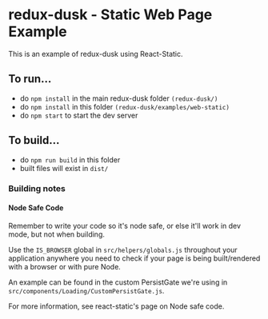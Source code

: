 # redux-dusk - Static Web Page Example

This is an example of redux-dusk using React-Static.

## To run...

- do `npm install` in the main redux-dusk folder `(redux-dusk/)`
- do `npm install` in this folder `(redux-dusk/examples/web-static)`
- do `npm start` to start the dev server

## To build...

- do `npm run build` in this folder
- built files will exist in `dist/`

### Building notes

#### Node Safe Code
Remember to write your code so it's node safe, or else it'll work in dev mode, but not when building.

Use the `IS_BROWSER` global in `src/helpers/globals.js` throughout your application anywhere you need to check if your page is being built/rendered with a browser or with pure Node.

An example can be found in the custom PersistGate we're using in `src/components/Loading/CustomPersistGate.js`.

For more information, see react-static's page on Node safe code.
